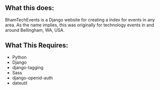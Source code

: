 What this does:
---------------
BhamTechEvents is a Django website for creating a index for events in any area. As the name implies, this was originally for technology events in and around Bellingham, WA, USA.

What This Requires:
-------------------

- Python
- Django
- django-tagging
- Sass
- django-openid-auth
- dateutil
